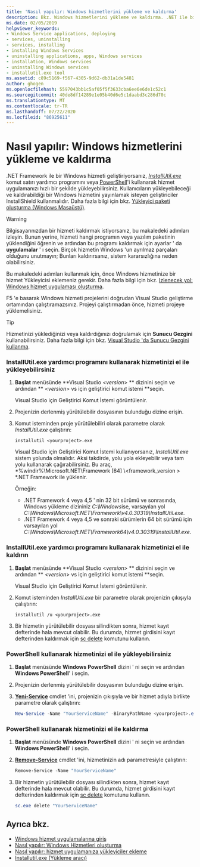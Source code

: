 ```yaml
---
title: 'Nasıl yapılır: Windows hizmetlerini yükleme ve kaldırma'
description: Bkz. Windows hizmetlerini yükleme ve kaldırma. .NET ile bir Windows hizmeti geliştirmekte çalışıyorsanız InstallUtil.exe veya PowerShell kullanabilirsiniz.
ms.date: 02/05/2019
helpviewer_keywords:
- Windows Service applications, deploying
- services, uninstalling
- services, installing
- installing Windows Services
- uninstalling applications, apps, Windows services
- installation, Windows services
- uninstalling Windows services
- installutil.exe tool
ms.assetid: c89c5169-f567-4305-9d62-db31a1de5481
author: ghogen
ms.openlocfilehash: 5597043bb1c5af05f5f3633cba6ee6e6de1c52c1
ms.sourcegitcommit: 40de8df14289e1e05b40d6e5c1daabd3c286d70c
ms.translationtype: MT
ms.contentlocale: tr-TR
ms.lasthandoff: 07/22/2020
ms.locfileid: "86925611"
---
```

# <a name="how-to-install-and-uninstall-windows-services"></a>Nasıl yapılır: Windows hizmetlerini yükleme ve kaldırma

.NET Framework ile bir Windows hizmeti geliştiriyorsanız, [*InstallUtil.exe*](../tools/installutil-exe-installer-tool.md) komut satırı yardımcı programını veya [PowerShell](/powershell/scripting/overview)'i kullanarak hizmet uygulamanızı hızlı bir şekilde yükleyebilirsiniz. Kullanıcıların yükleyebileceği ve kaldırabildiği bir Windows hizmetini yayınlamak isteyen geliştiriciler InstallShield kullanmalıdır. Daha fazla bilgi için bkz. [Yükleyici paketi oluşturma (Windows Masaüstü)](/visualstudio/deployment/deploying-applications-services-and-components#create-an-installer-package-windows-desktop).

> [!WARNING]
> Bilgisayarınızdan bir hizmeti kaldırmak istiyorsanız, bu makaledeki adımları izleyin. Bunun yerine, hizmeti hangi programın veya yazılım paketinin yüklendiğini öğrenin ve ardından bu programı kaldırmak için ayarlar ' da **uygulamalar** ' ı seçin. Birçok hizmetin Windows 'un ayrılmaz parçaları olduğunu unutmayın; Bunları kaldırırsanız, sistem kararsızlığına neden olabilirsiniz.

Bu makaledeki adımları kullanmak için, önce Windows hizmetinize bir hizmet Yükleyicisi eklemeniz gerekir. Daha fazla bilgi için bkz. [Izlenecek yol: Windows hizmet uygulaması oluşturma](walkthrough-creating-a-windows-service-application-in-the-component-designer.md).

F5 'e basarak Windows hizmeti projelerini doğrudan Visual Studio geliştirme ortamından çalıştıramazsınız. Projeyi çalıştırmadan önce, hizmeti projeye yüklemelisiniz.

> [!TIP]
> Hizmetinizi yüklediğinizi veya kaldırdığınızı doğrulamak için **Sunucu Gezgini** kullanabilirsiniz. Daha fazla bilgi için bkz. [Visual Studio 'da Sunucu Gezgini kullanma](https://support.microsoft.com/help/316649/how-to-use-the-server-explorer-in-visual-studio-net-and-visual-studio).

### <a name="install-your-service-manually-using-installutilexe-utility"></a>InstallUtil.exe yardımcı programını kullanarak hizmetinizi el ile yükleyebilirsiniz

1. **Başlat** menüsünde **Visual Studio \<*version*> ** dizinini seçin ve ardından ** \<*version*> vs için geliştirici komut istemi **seçin.

     Visual Studio için Geliştirici Komut İstemi görüntülenir.

2. Projenizin derlenmiş yürütülebilir dosyasının bulunduğu dizine erişin.

3. Komut isteminden proje yürütülebiliri olarak parametre olarak *InstallUtil.exe* çalıştırın:

    ```console
    installutil <yourproject>.exe
    ```

     Visual Studio için Geliştirici Komut İstemi kullanıyorsanız, *InstallUtil.exe* sistem yolunda olmalıdır. Aksi takdirde, yolu yola ekleyebilir veya tam yolu kullanarak çağırabilirsiniz. Bu araç, *%windir%\Microsoft.NET\Framework [64] \\<framework_version \> *.NET Framework ile yüklenir.

     Örneğin:
     - .NET Framework 4 veya 4,5 ' nin 32 bit sürümü ve sonrasında, Windows yükleme dizininiz *C:\Windows*ise, varsayılan yol *C:\Windows\Microsoft.NET\Framework\v4.0.30319\InstallUtil.exe*.
     - .NET Framework 4 veya 4,5 ve sonraki sürümlerin 64 bit sürümü için varsayılan yol *C:\Windows\Microsoft.NET\Framework64\v4.0.30319\InstallUtil.exe*.

### <a name="uninstall-your-service-manually-using-installutilexe-utility"></a>InstallUtil.exe yardımcı programını kullanarak hizmetinizi el ile kaldırın

1. **Başlat** menüsünde **Visual Studio \<*version*> ** dizinini seçin ve ardından ** \<*version*> vs için geliştirici komut istemi **seçin.

     Visual Studio için Geliştirici Komut İstemi görüntülenir.

2. Komut isteminden *InstallUtil.exe* bir parametre olarak projenizin çıkışıyla çalıştırın:

    ```console
    installutil /u <yourproject>.exe
    ```

3. Bir hizmetin yürütülebilir dosyası silindikten sonra, hizmet kayıt defterinde hala mevcut olabilir. Bu durumda, hizmet girdisini kayıt defterinden kaldırmak için [sc delete](/windows-server/administration/windows-commands/sc-delete) komutunu kullanın.

### <a name="install-your-service-manually-using-powershell"></a>PowerShell kullanarak hizmetinizi el ile yükleyebilirsiniz

1. **Başlat** menüsünde **Windows PowerShell** dizini ' ni seçin ve ardından **Windows PowerShell**' i seçin.

2. Projenizin derlenmiş yürütülebilir dosyasının bulunduğu dizine erişin.

3. [**Yeni-Service**](/powershell/module/microsoft.powershell.management/new-service) cmdlet 'ini, projenizin çıkışıyla ve bir hizmet adıyla birlikte parametre olarak çalıştırın:

    ```powershell
    New-Service -Name "YourServiceName" -BinaryPathName <yourproject>.exe
    ```

### <a name="uninstall-your-service-manually-using-powershell"></a>PowerShell kullanarak hizmetinizi el ile kaldırma

1. **Başlat** menüsünde **Windows PowerShell** dizini ' ni seçin ve ardından **Windows PowerShell**' i seçin.

2. [**Remove-Service**](/powershell/module/microsoft.powershell.management/remove-service) cmdlet 'ini, hizmetinizin adı parametresiyle çalıştırın:

    ```powershell
    Remove-Service -Name "YourServiceName"
    ```

3. Bir hizmetin yürütülebilir dosyası silindikten sonra, hizmet kayıt defterinde hala mevcut olabilir. Bu durumda, hizmet girdisini kayıt defterinden kaldırmak için [sc delete](/windows-server/administration/windows-commands/sc-delete) komutunu kullanın.

    ```powershell
    sc.exe delete "YourServiceName"
    ```

## <a name="see-also"></a>Ayrıca bkz.

- [Windows hizmet uygulamalarına giriş](introduction-to-windows-service-applications.md)
- [Nasıl yapılır: Windows Hizmetleri oluşturma](how-to-create-windows-services.md)
- [Nasıl yapılır: hizmet uygulamanıza yükleyiciler ekleme](how-to-add-installers-to-your-service-application.md)
- [Installutil.exe (Yükleme aracı)](../tools/installutil-exe-installer-tool.md)
